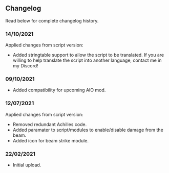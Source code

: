 ## Changelog
Read below for complete changelog history.

### 14/10/2021
Applied changes from script version:
- Added stringtable support to allow the script to be translated. If you are willing to help translate the script into another language, contact me in my Discord!

### 09/10/2021
- Added compatibility for upcoming AIO mod.

### 12/07/2021
Applied changes from script version:
- Removed redundant Achilles code.
- Added paramater to script/modules to enable/disable damage from the beam.
- Added icon for beam strike module.

### 22/02/2021
- Initial upload.
